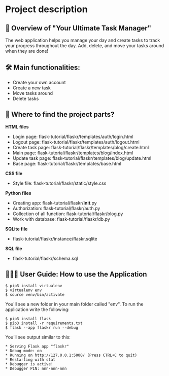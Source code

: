 # Project description 
## 📝 Overview of "Your Ultimate Task Manager" 

The web application helps you manage your day and create tasks to track your progress throughout the day. Add, delete, and move your tasks around when they are done!

## 🛠️ Main functionalities: 
- Create your own account 
- Create a new task 
- Move tasks around  
- Delete tasks


## 📍 Where to find the project parts? 

**HTML files**
- Login page: flask-tutorial/flaskr/templates/auth/login.html 
- Logout page: flask-tutorial/flaskr/templates/auth/logout.html 
- Create task page: flask-tutorial/flaskr/templates/blog/create.html 
- Main page: flask-tutorial/flaskr/templates/blog/index.html 
- Update task page: flask-tutorial/flaskr/templates/blog/update.html 
- Base page: flask-tutorial/flaskr/templates/base.html

**CSS file**
- Style file: flask-tutorial/flaskr/static/style.css

**Python files**
- Creating app: flask-tutorial/flaskr/__init__.py
- Authorization: flask-tutorial/flaskr/auth.py
- Collection of all function: flask-tutorial/flaskr/blog.py
- Work with database: flask-tutorial/flaskr/db.py

**SQLite file**
- flask-tutorial/flaskr/instance/flaskr.sqlite

**SQL file**
- flask-tutorial/flaskr/schema.sql

## 👩🏽‍💻 User Guide: How to use the Application 
```
$ pip3 install virtualenv
$ virtualenv env
$ source venv/bin/activate

```
You'll see a new folder in your main folder called "env". To run the application write the following: 
```
$ pip3 install flask 
$ pip3 install -r requirements.txt
$ flask --app flaskr run --debug
```
You’ll see output similar to this:
```
* Serving Flask app "flaskr"
* Debug mode: on
* Running on http://127.0.0.1:5000/ (Press CTRL+C to quit)
* Restarting with stat
* Debugger is active!
* Debugger PIN: nnn-nnn-nnn
```
